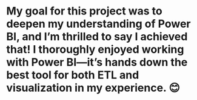 # My goal for this project was to deepen my understanding of Power BI, and I’m thrilled to say I achieved that! I thoroughly enjoyed working with Power BI—it’s hands down the best tool for both ETL and visualization in my experience. 😊
